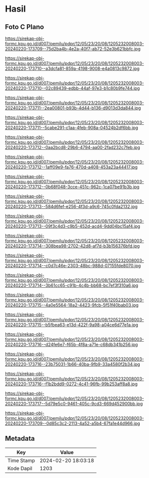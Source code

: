 # Hasil

## Foto C Plano

https://sirekap-obj-formc.kpu.go.id/d007/pemilu/pdpr/12/05/23/20/08/1205232008003-20240220-173709--75d2ba4b-4e2a-40f7-ab72-52e3b621bbfc.jpg

https://sirekap-obj-formc.kpu.go.id/d007/pemilu/pdpr/12/05/23/20/08/1205232008003-20240220-173710--a3dcfa81-859a-4198-9008-e4a0813c9872.jpg

https://sirekap-obj-formc.kpu.go.id/d007/pemilu/pdpr/12/05/23/20/08/1205232008003-20240220-173710--02c89439-edbb-44af-97e3-b1c80b9fe744.jpg

https://sirekap-obj-formc.kpu.go.id/d007/pemilu/pdpr/12/05/23/20/08/1205232008003-20240220-173711--2ea00801-b93b-4d44-b136-d9013d3da844.jpg

https://sirekap-obj-formc.kpu.go.id/d007/pemilu/pdpr/12/05/23/20/08/1205232008003-20240220-173711--5cabe291-c1aa-4feb-908a-04524b2df6bb.jpg

https://sirekap-obj-formc.kpu.go.id/d007/pemilu/pdpr/12/05/23/20/08/1205232008003-20240220-173712--0aa2bcd8-29b6-4794-aa00-2fad232c7feb.jpg

https://sirekap-obj-formc.kpu.go.id/d007/pemilu/pdpr/12/05/23/20/08/1205232008003-20240220-173712--1aff09e9-fa76-470d-a408-453a23a44417.jpg

https://sirekap-obj-formc.kpu.go.id/d007/pemilu/pdpr/12/05/23/20/08/1205232008003-20240220-173712--0b68f048-3cce-451c-962c-1ca07be91b3b.jpg

https://sirekap-obj-formc.kpu.go.id/d007/pemilu/pdpr/12/05/23/20/08/1205232008003-20240220-173713--584d6fef-e256-4f3d-a9c6-745c0fda2132.jpg

https://sirekap-obj-formc.kpu.go.id/d007/pemilu/pdpr/12/05/23/20/08/1205232008003-20240220-173713--09f3c4d3-c9b5-452d-acd4-9dd04bc15af4.jpg

https://sirekap-obj-formc.kpu.go.id/d007/pemilu/pdpr/12/05/23/20/08/1205232008003-20240220-173714--308bea98-2702-42d8-af7d-b3b156376bfd.jpg

https://sirekap-obj-formc.kpu.go.id/d007/pemilu/pdpr/12/05/23/20/08/1205232008003-20240220-173714--c0d7c46e-2303-48bc-988d-07155fde8070.jpg

https://sirekap-obj-formc.kpu.go.id/d007/pemilu/pdpr/12/05/23/20/08/1205232008003-20240220-173714--3b61cc65-c91b-4c4b-bb68-bc7ef3f310a6.jpg

https://sirekap-obj-formc.kpu.go.id/d007/pemilu/pdpr/12/05/23/20/08/1205232008003-20240220-173715--4a0e5564-18a2-4423-9fcb-5f51f40bab03.jpg

https://sirekap-obj-formc.kpu.go.id/d007/pemilu/pdpr/12/05/23/20/08/1205232008003-20240220-173715--b5fbea63-e13d-422f-9a98-a04ce6d77e1a.jpg

https://sirekap-obj-formc.kpu.go.id/d007/pemilu/pdpr/12/05/23/20/08/1205232008003-20240220-173716--d24fe6e7-f65b-4f8a-a71e-c68db341b256.jpg

https://sirekap-obj-formc.kpu.go.id/d007/pemilu/pdpr/12/05/23/20/08/1205232008003-20240220-173716--23b75031-1b66-40ba-9fb9-33a4580f2b34.jpg

https://sirekap-obj-formc.kpu.go.id/d007/pemilu/pdpr/12/05/23/20/08/1205232008003-20240220-173716--f1b2bdd9-0272-4c41-96fb-99b253aff8a8.jpg

https://sirekap-obj-formc.kpu.go.id/d007/pemilu/pdpr/12/05/23/20/08/1205232008003-20240220-173717--5d79e5c0-9461-405c-9cd3-669d452900bb.jpg

https://sirekap-obj-formc.kpu.go.id/d007/pemilu/pdpr/12/05/23/20/08/1205232008003-20240220-173709--0d85c3c2-2113-4a52-a5b4-67fa1e44d966.jpg


## Metadata

| Key        | Value               |
| ---------- | ------------------- |
| Time Stamp | 2024-02-20 18:03:18 |
| Kode Dapil | 1203                |



